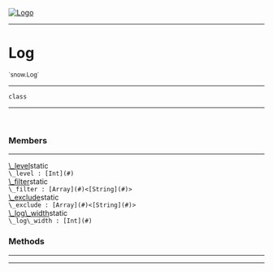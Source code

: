 
[![Logo](../../images/logo.png)](../../api/index.html)

---



<h1>Log</h1>
<small>`snow.Log`</small>



---

`class`

---

&nbsp;
&nbsp;



<h3>Members</h3> <hr/><span class="member apipage">
                <a name="_level"><a class="lift" href="#_level">\_level</a></a><span class="inline-block static">static</span><div class="clear"></div><code class="signature apipage">\_level : [Int](#)</code><br/></span>
            <span class="small_desc_flat"></span><span class="member apipage">
                <a name="_filter"><a class="lift" href="#_filter">\_filter</a></a><span class="inline-block static">static</span><div class="clear"></div><code class="signature apipage">\_filter : [Array](#)&lt;[String](#)&gt;</code><br/></span>
            <span class="small_desc_flat"></span><span class="member apipage">
                <a name="_exclude"><a class="lift" href="#_exclude">\_exclude</a></a><span class="inline-block static">static</span><div class="clear"></div><code class="signature apipage">\_exclude : [Array](#)&lt;[String](#)&gt;</code><br/></span>
            <span class="small_desc_flat"></span><span class="member apipage">
                <a name="_log_width"><a class="lift" href="#_log_width">\_log\_width</a></a><span class="inline-block static">static</span><div class="clear"></div><code class="signature apipage">\_log\_width : [Int](#)</code><br/></span>
            <span class="small_desc_flat"></span>





<h3>Methods</h3> <hr/>





---

&nbsp;
&nbsp;
&nbsp;
&nbsp;
